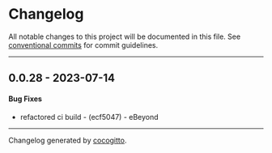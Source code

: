 # Changelog
All notable changes to this project will be documented in this file. See [conventional commits](https://www.conventionalcommits.org/) for commit guidelines.

- - -
## 0.0.28 - 2023-07-14
#### Bug Fixes
- refactored ci build - (ecf5047) - eBeyond

- - -

Changelog generated by [cocogitto](https://github.com/cocogitto/cocogitto).
